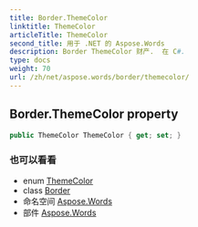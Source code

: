 ```yaml
---
title: Border.ThemeColor
linktitle: ThemeColor
articleTitle: ThemeColor
second_title: 用于 .NET 的 Aspose.Words
description: Border ThemeColor 财产.  在 C#.
type: docs
weight: 70
url: /zh/net/aspose.words/border/themecolor/
---
```

## Border.ThemeColor property

```csharp
public ThemeColor ThemeColor { get; set; }
```

### 也可以看看

* enum [ThemeColor](../../../aspose.words.themes/themecolor/)
* class [Border](../)
* 命名空间 [Aspose.Words](../../../aspose.words/)
* 部件 [Aspose.Words](../../../)
